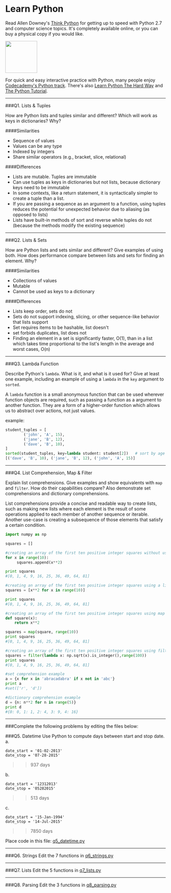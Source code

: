 # Learn Python

Read Allen Downey's [Think Python](http://www.greenteapress.com/thinkpython/) for getting up to speed with Python 2.7 and computer science topics. It's completely available online, or you can buy a physical copy if you would like.

<a href="http://www.greenteapress.com/thinkpython/"><img src="img/think_python.png" style="width: 100px;" target="_blank"></a>

For quick and easy interactive practice with Python, many people enjoy [Codecademy's Python track](http://www.codecademy.com/en/tracks/python). There's also [Learn Python The Hard Way](http://learnpythonthehardway.org/book/) and [The Python Tutorial](https://docs.python.org/2/tutorial/).

---

###Q1. Lists &amp; Tuples

How are Python lists and tuples similar and different? Which will work as keys in dictionaries? Why?

####Similarities
- Sequence of values
- Values can be any type
- Indexed by integers
- Share similar operators (e.g., bracket, slice, relational)

####Differences
- Lists are mutable. Tuples are immutable
- Can use tuples as keys in dictionaries but not lists, because dictionary keys need to be immutable
- In some contexts, like a return statement, it is syntactically simpler to create a tuple than a list.
- If you are passing a sequence as an argument to a function, using tuples reduces the potential for unexpected behavior due to aliasing (as opposed to lists)
- Lists have built-in methods of sort and reverse while tuples do not (because the methods modify the existing sequence)



---

###Q2. Lists &amp; Sets

How are Python lists and sets similar and different? Give examples of using both. How does performance compare between lists and sets for finding an element. Why?


####Similarities
- Collections of values
- Mutable
- Cannot be used as keys to a dictionary

####Differences
- Lists keep order, sets do not
- Sets do not support indexing, slicing, or other sequence-like behavior that lists support
- Set requires items to be hashable, list doesn't
- set forbids duplicates, list does not
- Finding an element in a set is significantly faster, O(1), than in a list which takes time proportional to the list's length in the average and worst cases, O(n)

---

###Q3. Lambda Function

Describe Python's `lambda`. What is it, and what is it used for? Give at least one example, including an example of using a `lambda` in the `key` argument to `sorted`.

A `lambda` function is a small anonymous function that can be used wherever function objects are required, such as passing a function as a argument to another function. They are a form of a higher-order function which allows us to abstract over actions, not just values.

example:

```python
student_tuples = [
        ('john', 'A', 15),
        ('jane', 'B', 12),
        ('dave', 'B', 10),
]
sorted(student_tuples, key=lambda student: student[2])   # sort by age
[('dave', 'B', 10), ('jane', 'B', 12), ('john', 'A', 15)]
```

---

###Q4. List Comprehension, Map &amp; Filter

Explain list comprehensions. Give examples and show equivalents with `map` and `filter`. How do their capabilities compare? Also demonstrate set comprehensions and dictionary comprehensions.

List comprehensions provide a concise and readable way to create lists, such as making new lists where each element is the result of some operations applied to each member of another sequence or iterable. Another use-case is creating a subsequence of those elements that satisfy a certain condition.

```python
import numpy as np

squares = []

#creating an array of the first ten positive integer squares without using list comprehensions, map, or filter
for x in range(10):
     squares.append(x**2)

print squares
#[0, 1, 4, 9, 16, 25, 36, 49, 64, 81]

#creating an array of the first ten positive integer squares using a list comprehension
squares = [x**2 for x in range(10)]

print squares
#[0, 1, 4, 9, 16, 25, 36, 49, 64, 81]

#creating an array of the first ten positive integer squares using map
def square(x):
    return x**2

squares = map(square, range(10))
print squares
#[0, 1, 4, 9, 16, 25, 36, 49, 64, 81]

#creating an array of the first ten positive integer squares using filter (knowing that squares of first 10 integers are all less than 100)
squares = filter(lambda x: np.sqrt(x).is_integer(),range(100))
print squares
#[0, 1, 4, 9, 16, 25, 36, 49, 64, 81]

#set comprehension example
a = {x for x in 'abracadabra' if x not in 'abc'}
print a
#set(['r', 'd'])

#dictionary comprehension example
d = {n: n**2 for n in range(5)}
print d
#{0: 0, 1: 1, 2: 4, 3: 9, 4: 16}
```

---

###Complete the following problems by editing the files below:

###Q5. Datetime
Use Python to compute days between start and stop date.
a.

```
date_start = '01-02-2013'
date_stop = '07-28-2015'
```

>> 937 days

b.
```
date_start = '12312013'
date_stop = '05282015'
```

>> 513 days

c.
```
date_start = '15-Jan-1994'
date_stop = '14-Jul-2015'
```

>> 7850 days

Place code in this file: [q5_datetime.py](python/q5_datetime.py)

---

###Q6. Strings
Edit the 7 functions in [q6_strings.py](python/q6_strings.py)

---

###Q7. Lists
Edit the 5 functions in [q7_lists.py](python/q7_lists.py)

---

###Q8. Parsing
Edit the 3 functions in [q8_parsing.py](python/q8_parsing.py)





